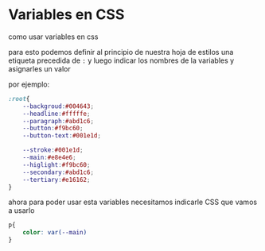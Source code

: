 # Variables en CSS

como usar variables en css

para esto podemos definir al principio de nuestra hoja de estilos una etiqueta precedida de `:` y luego indicar los nombres de la variables y asignarles un valor 

por ejemplo:

```css
:root{
    --backgroud:#004643;
    --headline:#fffffe;
    --paragraph:#abd1c6;
    --button:#f9bc60;
    --button-text:#001e1d;

    --stroke:#001e1d;
    --main:#e8e4e6;
    --higlight:#f9bc60;
    --secondary:#abd1c6;
    --tertiary:#e16162;
}
```

ahora para poder usar esta variables necesitamos indicarle CSS que vamos a usarlo

```css
p{
    color: var(--main)
}
```